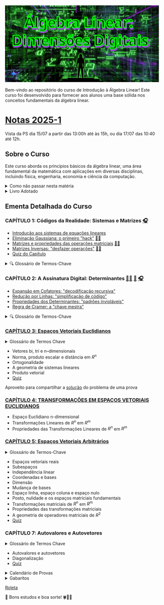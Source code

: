 ![Introdução à Álgebra Linear](img/title.svg)


Bem-vindo ao repositório do curso de Introdução à Álgebra Linear! Este curso foi desenvolvido para fornecer aos alunos uma base sólida nos conceitos fundamentais da álgebra linear.

# [Notas 2025-1](notas/2025.md)
Vista da PS dia 15/07 a partir das 13:00h até às 15h, ou dia 17/07 das 10:40 até 12h.

## Sobre o Curso

Este curso aborda os princípios básicos da álgebra linear, uma área fundamental da matemática com aplicações em diversas disciplinas, incluindo física, engenharia, economia e ciência da computação.

<details>
  <summary>Como não passar nesta matéria</summary>

_________
  # Como não passar nesta matéria

  Olá, queridos alunos! Vamos falar sobre como ter sucesso neste curso? Não? Ah, você quer saber como não passar?
  Aqui vai um guia infalível para garantir que você não passe nesta matéria. Siga estas dicas e o insucesso será seu fiel companheiro!

  ## 1. Estude só na véspera da prova - o segredo do fracasso!

  Lembre-se: a universidade é igualzinha ao ensino médio! Aquelas matérias complexas e extensas? Pfff, besteira! Você consegue absorver todo esse conteúdo em uma única noite de estudos intensos. Afinal, quem precisa de tempo para processar informações, não é mesmo?

  Ignore completamente o fato de que o cérebro precisa de tempo para consolidar memórias e criar conexões entre conceitos. A neurociência? Ora, isso é só um modismo passageiro!

  ## 2. Sono é para os fracos!

  Dormir é perda de tempo. Quem precisa de sono quando se tem café e energéticos? Esqueça tudo o que ouviu sobre a importância do sono para a consolidação da memória e para o bom funcionamento cognitivo. 

  Afinal, o que os neurocientistas sabem? Eles só estudam o cérebro há décadas. Você, com sua sagacidade de última hora, certamente sabe mais do que eles.

  ## 3. Consistência? Que bobagem!

  Estudar um pouquinho todos os dias? Que ideia mais absurda! É muito melhor acumular todo o conteúdo para uma maratona de estudos na véspera da prova. Seu cérebro vai adorar essa sobrecarga de informações de última hora.

  Ignore completamente as pesquisas que mostram que o aprendizado espaçado é mais eficaz. Afinal, o que é a ciência cognitiva comparada à sua intuição infalível?

  ## Conclusão

  Seguindo essas dicas, você estará no caminho certo para não passar nesta matéria. Mas hey, se por algum motivo você decidir fazer o oposto do que foi sugerido aqui - estudar consistentemente, dormir bem e respeitar os processos de aprendizagem do seu cérebro - bem, aí a responsabilidade é toda sua se acabar passando com louvor!
_________

</details>


<details>
  <summary>Livro Adotado</summary>

_________
O curso é baseado no livro:

**"Álgebra Linear com Aplicações"** de Howard Anton

- 📢 Atenção, alunos! 📢
- 📖 LEITURA OBRIGATÓRIA do livro texto! 🔍
- 🎓 Em aula, abordaremos os temas mais complexos.
- 🏠 Outros tópicos importantes são para estudo individual no livro.
_________
</details>

## Ementa Detalhada do Curso

### CAPÍTULO 1: Códigos da Realidade: Sistemas e Matrizes [🎧](https://oangelo.github.io/Introducao-a-Algebra-Linear/audio/matrizes_sistemas_bill.mp3)

- [Introdução aos sistemas de equações lineares](https://oangelo.github.io/Introducao-a-Algebra-Linear/exercicios/capitulo-1/sistemas-lineares.html)
- [Eliminação Gaussiana: o primeiro "hack"](https://oangelo.github.io/Introducao-a-Algebra-Linear/exercicios/capitulo-1/eliminacao-gaussiana.html) [👨‍🏫](https://oangelo.github.io/Introducao-a-Algebra-Linear/slide-decks/eliminacao_gaussiana.html)
- [Matrizes e propriedades das operações matriciais](https://oangelo.github.io/Introducao-a-Algebra-Linear/exercicios/capitulo-1/propriedades-matriciais.html) [👨‍🏫](https://oangelo.github.io/Introducao-a-Algebra-Linear/slide-decks/propriedades.html)
- [Matrizes Inversas: "desfazer operações"](https://oangelo.github.io/Introducao-a-Algebra-Linear/exercicios/capitulo-1/matrizes-inversas.html) [👨‍🏫](https://oangelo.github.io/Introducao-a-Algebra-Linear/slide-decks/inversas.html)
- [Quiz do Capítulo](quiz/matrizes_e_sitemas.md)

<details>
<summary>🔍 Glossário de Termos-Chave</summary>

* **Sistema Linear:** Conjunto de equações lineares com as mesmas variáveis.
* **Matriz:** "Grid de Dados" - Tabela retangular de elementos dispostos em linhas e colunas.
* **Vetor:** Matriz com apenas uma linha ou uma coluna.
* **Matriz Aumentada:** Matriz que representa um sistema linear, contendo os coeficientes das variáveis e os termos independentes.
* **Operações Elementares com Linhas:** "Hacks básicos" - Operações que podem ser aplicadas para transformar uma matriz sem alterar a solução.
* **Forma Escalonada:** Estado da matriz após simplificação parcial.
* **Forma Escalonada Reduzida:** O estado mais simplificado de uma matriz.
* **Matriz Inversa:** "Ctrl+Z da matriz" - Matriz que desfaz a operação da matriz original.
</details>


### CAPÍTULO 2: A Assinatura Digital: Determinantes [👨‍🏫](https://oangelo.github.io/Introducao-a-Algebra-Linear/slide-decks/determinante.html) [📝](quiz/determinantes.md) [🎧](https://oangelo.github.io/Introducao-a-Algebra-Linear/audio/determinants_bill.mp3)

- [Expansão em Cofatores: "decodificação recursiva"](https://oangelo.github.io/Introducao-a-Algebra-Linear/exercicios/capitulo-2/determinantes-cofatores.html)
- [Redução por Linhas: "simplificação de código"](https://oangelo.github.io/Introducao-a-Algebra-Linear/exercicios/capitulo-2/determinantes-reducao.html)
- [Propriedades dos Determinantes: "padrões invioláveis"](https://oangelo.github.io/Introducao-a-Algebra-Linear/exercicios/capitulo-2/propriedades-determinantes.html)
- [Regra de Cramer: a "chave mestra"](https://oangelo.github.io/Introducao-a-Algebra-Linear/exercicios/capitulo-2/regra-cramer.html)

<details>
<summary>🔍 Glossário de Termos-Chave</summary>

* **Determinante:** "Assinatura digital" - Função que associa um número real a uma matriz quadrada.
* **Menor:** Determinante da submatriz obtida ao remover uma linha e uma coluna.
* **Cofator:** Produto do menor pelo fator (-1)^(i+j).
* **Matriz de cofatores:** Matriz onde cada elemento é o cofator correspondente da matriz original.
* **Adjunta:** Matriz transposta da matriz de cofatores.
* **Regra de Cramer:** "Chave mestra" - Fórmula que utiliza determinantes para solucionar sistemas.
</details>

### [CAPÍTULO 3: Espaços Vetoriais Euclidianos](https://oangelo.github.io/Introducao-a-Algebra-Linear/slide-decks/espacos-vetoriais-euclidianos.html)

<details>
<summary>Glossário de Termos Chave</summary>

_________
### Glossário de Termos Chave

* **Vetor geométrico:** Um segmento de reta orientado, caracterizado por seu comprimento, direção e sentido.
* **Direção e sentido:** A direção de um vetor é dada pela reta que o contém, e o sentido é determinado pela orientação da seta.
* **Comprimento (ou magnitude):** A medida do vetor, representando a distância entre seu ponto inicial e final.
* **Ponto inicial:** O ponto de onde o vetor se origina.
* **Ponto final:** O ponto onde o vetor termina.
* **Vetores equivalentes:** Vetores com o mesmo comprimento, direção e sentido, independentemente de sua posição no espaço.
* **Vetor zero:** O vetor com comprimento zero, sem direção ou sentido definido.
* **Adição vetorial, regra do paralelogramo e regra do triângulo:** Métodos geométricos para somar vetores.
* **Subtração vetorial:** A operação de encontrar a diferença entre dois vetores.
* **Negativo de um vetor:** O vetor com o mesmo comprimento e direção, mas sentido oposto ao vetor original.
* **Multiplicação por escalar:** A operação de multiplicar um vetor por um número real (escalar), alterando seu comprimento e/ou sentido.
* **Vetores colineares:** Vetores que possuem a mesma direção, podendo ter o mesmo sentido ou sentidos opostos (também chamados de vetores paralelos).
* **Componentes de um vetor:** As coordenadas do ponto final do vetor quando seu ponto inicial está na origem de um sistema de coordenadas.
* **Coordenadas de um ponto:** Um conjunto de números que identificam a posição de um ponto em um sistema de coordenadas.
* **Ênupla:** Uma sequência ordenada de números reais, utilizada para representar pontos ou vetores em espaços de dimensão n.
* **Espaço de dimensão n (Rn):** O conjunto de todas as ênuplas ordenadas com n componentes.
* **Operações vetoriais no espaço de dimensão n:** Adição, subtração e multiplicação por escalar, realizadas componente a componente.
_________

</details>

- Vetores bi, tri e n–dimensionais
- Norma, produto escalar e distância em $R^n$
- Ortogonalidade
- A geometria de sistemas lineares
- Produto vetorial
- [Quiz](quiz/ga.md)

Aproveito para compartilhar a [solução](https://oangelo.github.io/Introducao-a-Algebra-Linear/exercicios/sistemas.html) do problema de uma prova

### [CAPÍTULO 4: TRANSFORMAÇÕES EM ESPAÇOS VETORIAIS EUCLIDIANOS](https://oangelo.github.io/Introducao-a-Algebra-Linear/slide-decks/transformacoes.html)
- Espaço Euclidiano n-dimensional
- Transformações Lineares de $R^n$ em $R^m$
- Propriedades das Transformações Lineares de $R^n$ em $R^m$


### [CAPÍTULO 5: Espaços Vetoriais Arbitrários](https://oangelo.github.io/Introducao-a-Algebra-Linear/slide-decks/espacos.html)

<details>
<summary>Glossário de Termos-Chave</summary>

_________
### Glossário de Termos-Chave

#### Axiomas de Espaço Vetorial

1. **Fechamento sob Adição:** Se $u$ e $v$ pertencem a $V$, então $u + v$ também pertence a $V$.
2. **Comutatividade da Adição:** $u + v = v + u$
3. **Associatividade da Adição:** $(u + v) + w = u + (v + w)$
4. **Existência do Vetor Nulo:** Existe um vetor $0$ em $V$ tal que $0 + u = u$ para todo $u$ em $V$.
5. **Existência do Inverso Aditivo:** Para cada $u$ em $V$, existe um vetor $-u$ em $V$ tal que $u + (-u) = 0$.
6. **Fechamento sob Multiplicação por Escalar:** Se $a$ é um escalar e $u$ pertence a $V$, então $au$ também pertence a $V$.
7. **Distributividade da Multiplicação por Escalar em relação à Adição de Vetores:** $a(u + v) = au + av$
8. **Distributividade da Multiplicação por Escalar em relação à Adição de Escalares:** $(a + b)u = au + bu$
9. **Associatividade da Multiplicação por Escalar:** $a(bu) = (ab)u$
10. **Identidade da Multiplicação por Escalar:** $1u = u$

#### Outros Termos

* **$\mathbb{R}^n$:** O espaço vetorial de todas as n-tuplas de números reais.
* **Sequência Infinita:** Uma lista ordenada de números reais que continua indefinidamente.
* **Vetor Nulo (ou Vetor Zero):** O vetor em um espaço vetorial que, quando adicionado a qualquer outro vetor, não o altera.
* **Linearmente Independente:** Um conjunto de vetores em que nenhum vetor pode ser escrito como uma combinação linear dos outros vetores do conjunto.
* **Linearmente Dependente:** Um conjunto de vetores em que pelo menos um vetor pode ser escrito como uma combinação linear dos outros vetores do conjunto.
* **Wronskiano:** Um determinante usado para determinar a independência linear de um conjunto de funções.
* **Coordenadas de um Vetor:** Os escalares que multiplicam os vetores de base na representação única de um vetor como combinação linear dos vetores de base.
* **Vetor de Coordenadas:** O vetor formado pelas coordenadas de um vetor em relação a uma base específica.
* **Dimensão Finita:** Um espaço vetorial que possui uma base finita.
* **Dimensão Infinita:** Um espaço vetorial que não possui uma base finita.
* **Operador Linear (ou Transformação Linear):** Uma função $T: V \to W$ entre espaços vetoriais que preserva as operações de adição e multiplicação por escalar:
  * $T(u + v) = T(u) + T(v)$
  * $T(au) = aT(u)$
* **Nulidade:** A dimensão do núcleo de uma transformação linear.
* **Posto:** A dimensão da imagem de uma transformação linear.
_________

</details>

- Espaços vetoriais reais
- Subespaços
- Independência linear
- Coordenadas e bases
- Dimensão
- Mudança de bases
- Espaço linha, espaço coluna e espaço nulo
- Posto, nulidade e os espaços matriciais fundamentais
- Transformações matriciais de $R^n$ em $R^m$
- Propriedades das transformações matriciais
- A geometria de operadores matriciais de $R^2$
- [Quiz](quiz/espaco_linear.md)

### CAPÍTULO 7: Autovalores e Autovetores
<details>
<summary>Glossário de Termos Chave</summary>

_________
### Glossário de Termos Chave

* **Autovalor ($\lambda$):** Um escalar que, quando multiplicado por um autovetor, resulta em um múltiplo escalar desse autovetor.

* **Autovetor ($\mathbf{x}$):** Um vetor não nulo que, ao ser multiplicado por uma matriz, resulta em um múltiplo escalar de si mesmo.
 * $A\mathbf{x} = \lambda\mathbf{x}$, onde $A$ é uma matriz, $\lambda$ é o autovalor e $\mathbf{x}$ é o autovetor.

* **Equação Característica:** Uma equação polinomial obtida a partir do determinante $\det(\lambda I - A) = 0$, cujas raízes são os autovalores da matriz $A$.

* **Polinômio Característico:** O polinômio obtido ao calcular o determinante $\det(\lambda I - A)$.

* **Autoespaço:** O conjunto de todos os autovetores associados a um determinado autovalor, juntamente com o vetor nulo.
 * $E_\lambda = \{\mathbf{x} \in \mathbb{R}^n : A\mathbf{x} = \lambda\mathbf{x}\}$

* **Matriz Diagonalizável:** Uma matriz que pode ser escrita na forma $P^{-1}AP = D$, onde $P$ é uma matriz invertível e $D$ é uma matriz diagonal.

* **Matriz Diagonal:** Uma matriz quadrada em que todos os elementos fora da diagonal principal são zero.
 * $D = \begin{bmatrix} \lambda_1 & 0 & \cdots & 0 \\ 0 & \lambda_2 & \cdots & 0 \\ \vdots & \vdots & \ddots & \vdots \\ 0 & 0 & \cdots & \lambda_n \end{bmatrix}$

* **Multiplicidade Algébrica:** O número de vezes que um autovalor aparece como raiz da equação característica.

* **Multiplicidade Geométrica:** A dimensão do autoespaço associado a um autovalor.
 * $\dim(E_\lambda)$

* **Autovalores Complexos:** Autovalores que são números complexos ($a + bi$), ocorrendo quando a equação característica possui raízes complexas.

* **Sistema de Equações Diferenciais Lineares:** Um sistema de equações que envolvem as derivadas de várias funções desconhecidas.
 * $\frac{d\mathbf{x}}{dt} = A\mathbf{x}$, onde $A$ é uma matriz constante.

_________

</details>

- Autovalores e autovetores
- Diagonalização
- [Quiz](quiz/auto_valores_vetores.md)

<details>
  <summary>Calendário de Provas</summary>
  <ul>
    <li>P1: </li>
    <li>PF: </li>
  </ul>
  <img src="img/prova.png" alt="meme cachorro">
</details>

<details>
  <summary>Gabaritos</summary>
 - [PS - 2024 - Gabarito](https://oangelo.github.io/Introducao-a-Algebra-Linear/Provas/2024/PS.html)
 - [P2 - 2024 - Gabarito](https://oangelo.github.io/Introducao-a-Algebra-Linear/Provas/2024/p2.html)
</details>

[Roleta](https://oangelo.github.io/Introducao-a-Algebra-Linear/roleta.html)

📝 Bons estudos e boa sorte! 🍀📐🔢
